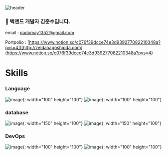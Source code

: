 ![header](https://capsule-render.vercel.app/api?type=cylinder&color=000000&height=150&section=header&text=padomay1352&fontColor=ffffff&fontSize=70&animation=fadeIn&fontAlignY=55&desc=%20&descAlignY=62&descAlign=62)
### 🌱 벡엔드 개발자 김준수입니다.
email : padomay1352@gmail.com

Portpolio : [https://www.notion.so/c076f39dcce74e3d939277082210348a?pvs=4]([http://zeldahagoshipda.com](https://www.notion.so/c076f39dcce74e3d939277082210348a?pvs=4)

# Skills
### Language
![image](https://github.com/padomay1352/padomay1352/assets/19688616/c11094ca-3c87-44ba-9803-479add07faef){: width="100" height="100"}
![image](https://github.com/padomay1352/padomay1352/assets/19688616/30a4c3bb-b159-4997-8881-43145099b4f4){: width="100" height="100"}

### database
![image](https://github.com/padomay1352/padomay1352/assets/19688616/79f84ee1-1dc1-4cf4-ab18-4a1f146c9886){: width="150" height="100"}
![image](https://github.com/padomay1352/padomay1352/assets/19688616/7ca746cd-00e7-4061-982f-543045d39d78){: width="150" height="100"}


### DevOps
![image](https://github.com/padomay1352/padomay1352/assets/19688616/3c3923e2-f70f-4a3a-b5a1-c8bcf12510ee){: width="100" height="100"}
![image](https://github.com/padomay1352/padomay1352/assets/19688616/4167b75e-7d6c-434d-a162-56aef88e0188){: width="100" height="100"}
